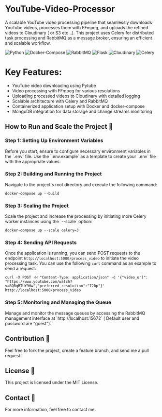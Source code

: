 # YouTube-Video-Processor
A scalable YouTube video processing pipeline that seamlessly downloads YouTube videos, processes them with FFmpeg, and uploads the refined videos to Cloudinary ( or S3 etc ..). This project uses Celery for distributed task processing and RabbitMQ as a message broker, ensuring an efficient and scalable workflow.

![Python](https://img.shields.io/badge/Python-3.9-blue)
![Docker-Compose](https://img.shields.io/badge/Docker--Compose-3.0-blue)
![RabbitMQ](https://img.shields.io/badge/RabbitMQ-3.8-red)
![Flask](https://img.shields.io/badge/Flask-2.0-green)
![Cloudinary](https://img.shields.io/badge/Cloudinary-1.0-yellow)
![Celery](https://img.shields.io/badge/Celery-5.0-brightgreen)


# Key Features:
- YouTube video downloading using Pytube
- Video processing with FFmpeg for various resolutions
- Uploading processed videos to Cloudinary with detailed logging
- Scalable architecture with Celery and RabbitMQ
- Containerized application setup with Docker and docker-compose
- MongoDB integration for data storage and change streams monitoring

## How to Run and Scale the Project 🚀

### Step 1: Setting Up Environment Variables
Before you start, ensure to configure necessary environment variables in the \`.env\` file. Use the \`.env.example\` as a template to create your \`.env\` file with the appropriate values.

### Step 2: Building and Running the Project
Navigate to the project's root directory and execute the following command:

```docker-compose up --build```

### Step 3: Scaling the Project

Scale the project and increase the processing by initiating more Celery worker instances using the \`--scale\` option:

```docker-compose up --scale celery=3```

### Step 4: Sending API Requests
Once the application is running, you can send POST requests to the endpoint `http://localhost:5000/process_video` to initiate the video processing task.
You can use the following `curl` command as an example to send a request:

```curl -X POST -H "Content-Type: application/json" -d '{"video_url": "https://www.youtube.com/watch?v=RQBqBTUY9Hw","preferred_resolution":"720p"}' http://localhost:5000/process_video```


### Step 5: Monitoring and Managing the Queue
Manage and monitor the message queues by accessing the RabbitMQ management interface at \`http://localhost:15672\` ( Default user and password are "guest").

## Contribution 🤝
Feel free to fork the project, create a feature branch, and send me a pull request.

## License 📄
This project is licensed under the MIT License.

## Contact 📧
For more information, feel free to contact me.



